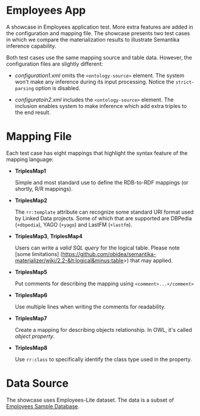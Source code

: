 Employees App
=============

A showcase in Employees application test. More extra features are added in the configuration and
mapping file. The showcase presents two test cases in which we compare the materialization
results to illustrate Semantika inference capability.

Both test cases use the same mapping source and table data. However, the configuration files are
slightly different:

* *configuration1.xml* omits the `<ontology-source>` element. The system won't make any inference 
  during its input processing. Notice the `strict-parsing` option is disabled.

* *configuratoin2.xml* includes the `<ontology-source>` element. The inclusion enables system to 
  make inference which add extra triples to the end result.

Mapping File
============

Each test case has eight mappings that highlight the syntax feature of the mapping language:

* **TriplesMap1**
  
  Simple and most standard use to define the RDB-to-RDF mappings (or shortly, R/R mappings).

* **TriplesMap2**
  
  The `rr:template` attribute can recognize some standard URI format used by Linked Data projects.
  Some of which that are supported are DBPedia (`+dbpedia`), YAGO (`+yago`) and LastFM (`+lastfm`).

* **TriplesMap3**, **TriplesMap4**
  
  Users can write a *valid SQL query* for the logical table. Please note [some limitations]
  (https://github.com/obidea/semantika-materializer/wiki/2.2-&lt;logical&minus;table&gt;)
  that may applied.

* **TriplesMap5**
  
  Put comments for describing the mapping using `<comment>...</comment>`

* **TriplesMap6**
  
  Use multiple lines when writing the comments for readability.

* **TriplesMap7**
  
  Create a mapping for describing objects relationship. In OWL, it's called *object property*.

* **TriplesMap8**
  
  Use `rr:class` to specifically identify the class type used in the property.

Data Source
===========

The showcase uses Employees-Lite dataset. The data is a subset of [Employees Sample Database](http://dev.mysql.com/doc/employee/en/index.html).
